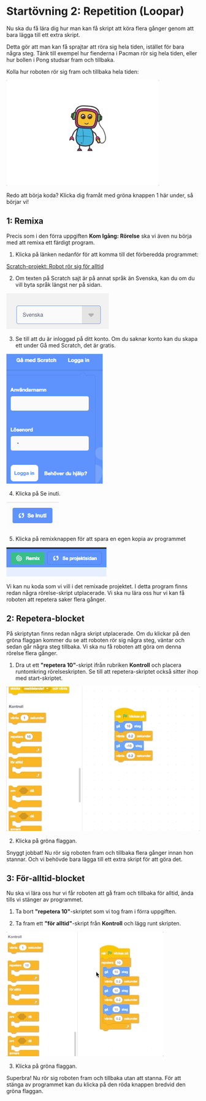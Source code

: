 # Startövning 2: Repetition (Loopar)

Nu ska du få lära dig hur man kan få skript att köra flera gånger genom att bara lägga till ett extra skript.

Detta gör att man kan få sprajtar att röra sig hela tiden, istället för bara några steg. Tänk till exempel hur fienderna i Pacman rör sig hela tiden, eller hur bollen i Pong studsar fram och tillbaka.

Kolla hur roboten rör sig fram och tillbaka hela tiden:

![Bild robot rör sig fram och tillbaka Scratch](Robot_repetition.gif)

Redo att börja koda? Klicka dig framåt med gröna knappen 1 här under, så börjar vi!

## 1: Remixa

Precis som i den förra uppgiften **Kom Igång: Rörelse** ska vi även nu börja med att remixa ett färdigt program.

1. Klicka på länken nedanför för att komma till det förberedda programmet:

<a href="https://scratch.mit.edu/projects/210050842/" target='_blank'>Scratch-projekt: Robot rör sig för alltid</a> <!--_-->

2. Om texten på Scratch sajt är på annat språk än Svenska, kan du om du vill byta språk längst ner på sidan.

![Alt Text](Image_1.png)

3. Se till att du är inloggad på ditt konto. Om du saknar konto kan du skapa ett under Gå med Scratch, det är gratis.

![Alt Text](Image_2.png)

4. Klicka på Se inuti.

![Alt Text](Image_3.png)

5. Klicka på remixknappen för att spara en egen kopia av programmet

![Alt Text](Image_4.png)

Vi kan nu koda som vi vill i det remixade projektet. I detta program finns redan några rörelse-skript utplacerade. Vi ska nu lära oss hur vi kan få roboten att repetera saker flera gånger.

## 2: Repetera-blocket

På skriptytan finns redan några skript utplacerade. Om du klickar på den gröna flaggan kommer du se att roboten rör sig några steg, väntar och sedan går några steg tillbaka. Vi ska nu få roboten att göra om denna rörelse flera gånger.

1. Dra ut ett **"repetera 10"**-skript ifrån rubriken **Kontroll** och placera runtomkring rörelseskripten. Se till att repetera-skriptet också sitter ihop med start-skriptet.

![Alt Text](Skript_1.gif)

2. Klicka på gröna flaggan.

Snyggt jobbat! Nu rör sig roboten fram och tillbaka flera gånger innan hon stannar. Och vi behövde bara lägga till ett extra skript för att göra det.

## 3: För-alltid-blocket

Nu ska vi lära oss hur vi får roboten att gå fram och tillbaka för alltid, ända tills vi stänger av programmet.

1. Ta bort **"repetera 10"**-skriptet som vi tog fram i förra uppgiften.

2. Ta fram ett **"för alltid"**-skript från **Kontroll** och lägg runt skripten.

![Alt Text](Skript_2.gif)

3. Klicka på gröna flaggan.

Superbra! Nu rör sig roboten fram och tillbaka utan att stanna. För att stänga av programmet kan du klicka på den röda knappen bredvid den gröna flaggan.
